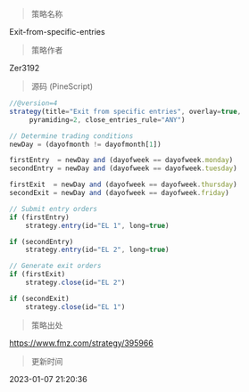 
> 策略名称

Exit-from-specific-entries

> 策略作者

Zer3192





> 源码 (PineScript)

``` javascript
//@version=4
strategy(title="Exit from specific entries", overlay=true,
     pyramiding=2, close_entries_rule="ANY")

// Determine trading conditions
newDay = (dayofmonth != dayofmonth[1])

firstEntry  = newDay and (dayofweek == dayofweek.monday)
secondEntry = newDay and (dayofweek == dayofweek.tuesday)

firstExit  = newDay and (dayofweek == dayofweek.thursday)
secondExit = newDay and (dayofweek == dayofweek.friday)

// Submit entry orders
if (firstEntry)
    strategy.entry(id="EL 1", long=true)

if (secondEntry)
    strategy.entry(id="EL 2", long=true)

// Generate exit orders
if (firstExit)
    strategy.close(id="EL 2")

if (secondExit)
    strategy.close(id="EL 1")
```

> 策略出处

https://www.fmz.com/strategy/395966

> 更新时间

2023-01-07 21:20:36
